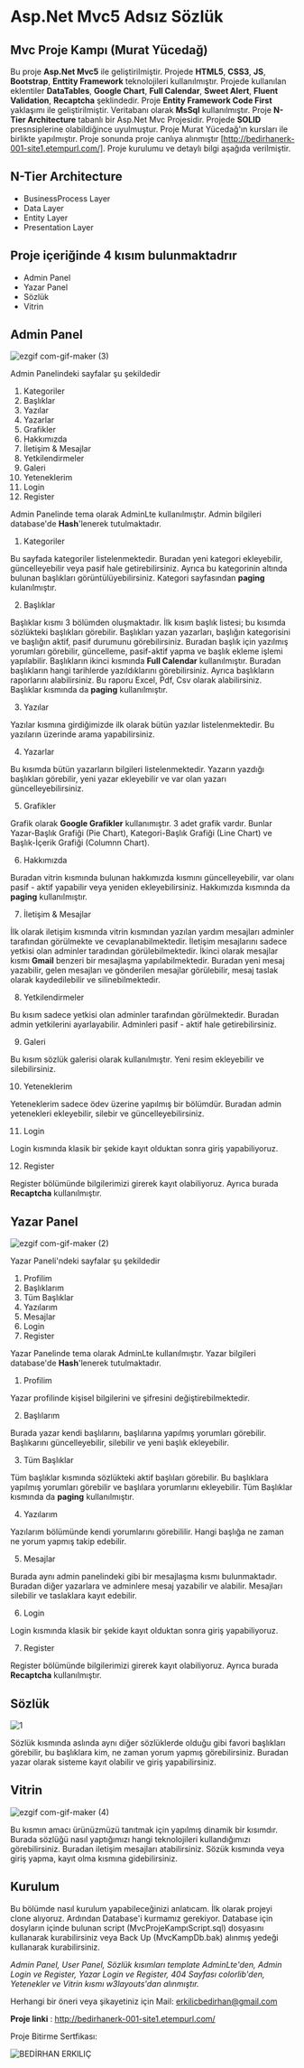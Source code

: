 # Asp.Net Mvc5 Adsız Sözlük
## Mvc Proje Kampı (Murat Yücedağ)

 Bu proje **Asp.Net Mvc5** ile geliştirilmiştir. Projede **HTML5**, **CSS3**, **JS**, **Bootstrap**, **Enttity Framework** teknolojileri kullanılmıştır. Projede kullanılan eklentiler **DataTables**, **Google Chart**, **Full Calendar**, **Sweet Alert**, **Fluent Validation**, **Recaptcha** şeklindedir. Proje **Entity Framework Code First** yaklaşımı ile geliştirilmiştir. Veritabanı olarak **MsSql** kullanılmıştır. Proje **N-Tier Architecture** tabanlı bir Asp.Net Mvc Projesidir. Projede **SOLID** presnsiplerine olabildiğince uyulmuştur. Proje Murat Yücedağ'ın kursları ile birlikte yapılmıştır. Proje sonunda proje canlıya alınmıştır [http://bedirhanerk-001-site1.etempurl.com/]. Proje kurulumu ve detaylı bilgi aşağıda verilmiştir.
 
## N-Tier Architecture
 
 - BusinessProcess Layer
 - Data Layer
 - Entity Layer
 - Presentation Layer

## Proje içeriğinde 4 kısım bulunmaktadrır

- Admin Panel
- Yazar Panel
- Sözlük
- Vitrin 

## Admin Panel

![ezgif com-gif-maker (3)](https://user-images.githubusercontent.com/65186980/125351651-0206bf80-e369-11eb-8eee-5ebaa5ccd3c9.gif)

Admin Panelindeki sayfalar şu şekildedir

1. Kategoriler
2. Başlıklar
3. Yazılar
4. Yazarlar
5. Grafikler
6. Hakkımızda
7. İletişim & Mesajlar
8. Yetkilendirmeler
9. Galeri
10. Yeteneklerim
11. Login
12. Register

 Admin Panelinde tema olarak AdminLte kullanılmıştır. Admin bilgileri database'de **Hash**'lenerek tutulmaktadır.

1. Kategoriler

 Bu sayfada kategoriler listelenmektedir. Buradan yeni kategori ekleyebilir, güncelleyebilir veya pasif hale getirebilirsiniz. Ayrıca bu kategorinin altında bulunan başlıkları görüntülüyebilirsiniz. Kategori sayfasından **paging** kulanılmıştır.
 
 2. Başlıklar

 Başlıklar kısmı 3 bölümden oluşmaktadır. İlk kısım başlık listesi; bu kısımda sözlükteki başlıkları görebilir. Başlıkları yazan yazarları, başlığın kategorisini ve başlığın aktif, pasif durumunu görebilirsiniz. Buradan başlık için yazılmış yorumları görebilir, güncelleme, pasif-aktif yapma ve başlık ekleme işlemi yapılabilir. Başlıkların ikinci kısmında **Full Calendar** kullanılmıştır. Buradan başlıkların hangi tarihlerde yazıldıklarını görebilirsiniz. Ayrıca başlıkların raporlarını alabilirsiniz. Bu raporu Excel, Pdf, Csv olarak alabilirsiniz. Başlıklar kısmında da **paging** kullanılmıştır.
 
 3. Yazılar

 Yazılar kısmına girdiğimizde ilk olarak bütün yazılar listelenmektedir. Bu yazıların üzerinde arama yapabilirsiniz.

 4. Yazarlar

 Bu kısımda bütün yazarların bilgileri listelenmektedir. Yazarın yazdığı başlıkları görebilir, yeni yazar ekleyebilir ve var olan yazarı güncelleyebilirsiniz.
 
 5. Grafikler
 
 Grafik olarak **Google Grafikler** kullanımıştır. 3 adet grafik vardır. Bunlar Yazar-Başlık Grafiği (Pie Chart), Kategori-Başlık Grafiği (Line Chart) ve Başlık-İçerik Grafiği (Columnn Chart).
 
 6. Hakkımızda
 
 Buradan vitrin kısmında bulunan hakkımızda kısmını güncelleyebilir, var olanı pasif - aktif yapabilir veya yeniden ekleyebilirsiniz. Hakkımızda kısmında da **paging** kullanılmıştır.
 
 7. İletişim & Mesajlar
 
 İlk olarak iletişim kısmında vitrin kısmından yazılan yardım mesajları adminler tarafından görülmekte ve cevaplanabilmektedir. İletişim mesajlarını sadece yetkisi olan adminler taradından görülebilmektedir. İkinci olarak mesajlar kısmı **Gmail** benzeri bir mesajlaşma yapılabilmektedir. Buradan yeni mesaj yazabilir, gelen mesajları ve gönderilen mesajlar görülebilir, mesaj taslak olarak kaydedilebilir ve silinebilmektedir.
 
 8. Yetkilendirmeler

 Bu kısım sadece yetkisi olan adminler tarafından görülmektedir. Buradan admin yetkilerini ayarlayabilir. Adminleri pasif - aktif hale getirebilirsiniz.
 
 9. Galeri
 
 Bu kısım sözlük galerisi olarak kullanılmıştır. Yeni resim ekleyebilir ve silebilirsiniz.
 
 10. Yeteneklerim

 Yeteneklerim sadece ödev üzerine yapılmış bir bölümdür. Buradan admin yetenekleri ekleyebilir, silebir ve güncelleyebilirsiniz.
 
 11. Login

 Login kısmında klasik bir şekide kayıt olduktan sonra giriş yapabiliyoruz.
 
 12. Register

 Register bölümünde bilgilerimizi girerek kayıt olabiliyoruz. Ayrıca burada **Recaptcha** kullanılmıştır.
 
 ## Yazar Panel
 
 ![ezgif com-gif-maker (2)](https://user-images.githubusercontent.com/65186980/125351095-53627f00-e368-11eb-884c-92de79c524d9.gif)
 
 Yazar Paneli'ndeki sayfalar şu şekildedir
 
 1. Profilim
 2. Başlıklarım
 3. Tüm Başlıklar
 4. Yazılarım
 5. Mesajlar
 6. Login
 7. Register
 
 Yazar Panelinde tema olarak AdminLte kullanılmıştır. Yazar bilgileri database'de **Hash**'lenerek tutulmaktadır.
 
 1. Profilim

 Yazar profilinde kişisel bilgilerini ve şifresini değiştirebilmektedir.
 
 2. Başlılarım

 Burada yazar kendi başlılarını, başlılarına yapılmış yorumları görebilir. Başlıkarını güncelleyebilir, silebilir ve yeni başlık ekleyebilir.
 
 3. Tüm Başlıklar
 
 Tüm başlıklar kısmında sözlükteki aktif başlıları görebilir. Bu başlıklara yapılmış yorumları görebilir ve başlılara yorumlarını ekleyebilir. Tüm Başlıklar kısmında da **paging** kullanılmıştır.
 
 4. Yazılarım

 Yazılarım bölümünde kendi yorumlarını görebililir. Hangi başlığa ne zaman ne yorum yapmış takip edebilir.
 
 5. Mesajlar

 Burada aynı admin panelindeki gibi bir mesajlaşma kısmı bulunmaktadır. Buradan diğer yazarlara ve adminlere mesaj yazabilir ve alabilir. Mesajları silebilir ve taslaklara kayıt edebilir.
 
 6. Login

 Login kısmında klasik bir şekide kayıt olduktan sonra giriş yapabiliyoruz.

 7. Register 

 Register bölümünde bilgilerimizi girerek kayıt olabiliyoruz. Ayrıca burada **Recaptcha** kullanılmıştır.
 
 
 ## Sözlük
 
 ![1](https://user-images.githubusercontent.com/65186980/125352848-755d0100-e36a-11eb-8752-2c0432af1b1a.PNG)

 Sözlük kısmında aslında aynı diğer sözlüklerde olduğu gibi favori başlıkları görebilir, bu başlıklara kim, ne zaman yorum yapmış görebilirsiniz. Buradan yazar olarak sisteme kayıt olabilir ve giriş yapabilirsiniz.
 
 ## Vitrin
 
 ![ezgif com-gif-maker (4)](https://user-images.githubusercontent.com/65186980/125353464-45622d80-e36b-11eb-93b3-bfebdc2c7340.gif)
 
 Bu kısmın amacı ürünüzmüzü tanıtmak için yapılmış dinamik bir kısımdır. Burada sözlüğü nasıl yaptığımızı hangi teknolojileri kullandığımızı görebilirsiniz. Buradan iletişim mesajları atabilirsiniz. Sözük kısmında veya giriş yapma, kayıt olma kısmına gidebilirsiniz.
 
 ## Kurulum

 Bu bölümde nasıl kurulum yapabileceğinizi anlatıcam. İlk olarak projeyi clone alıyoruz. Ardından  Database'i kurmamız gerekiyor. Database için dosyların içinde bulunan script (MvcProjeKampıScript.sql) dosyasını kullanarak kurabilirsiniz veya Back Up (MvcKampDb.bak) alınmış yedeği kullanarak kurabilirsiniz.
 
 *Admin Panel, User Panel, Sözlük kısımları template AdminLte'den, Admin Login ve Register, Yazar Login ve Register, 404 Sayfası colorlib'den, Yetenekler ve Vitrin kısmı w3layouts'dan alınmıştır.*
 
 Herhangi bir öneri veya şikayetiniz için Mail: erkilicbedirhan@gmail.com
 
 **Proje linki** : http://bedirhanerk-001-site1.etempurl.com/
 
Proje Bitirme Sertfikası:

![BEDİRHAN ERKILIÇ](https://user-images.githubusercontent.com/65186980/125415860-76fd5fc5-9747-4f34-938c-eccb98e05be4.jpg)
